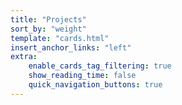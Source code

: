```yaml
---
title: "Projects"
sort_by: "weight"
template: "cards.html"
insert_anchor_links: "left"
extra:
    enable_cards_tag_filtering: true
    show_reading_time: false
    quick_navigation_buttons: true
---
```

